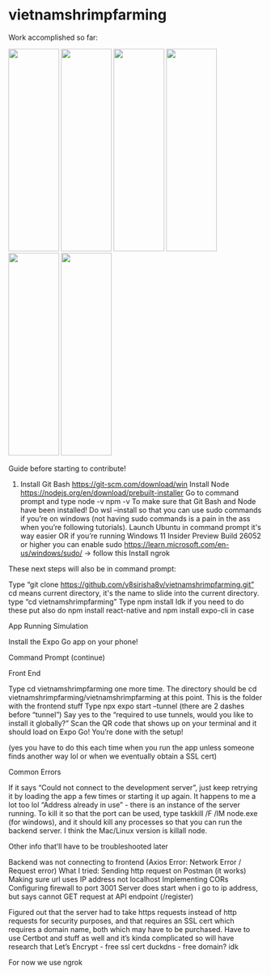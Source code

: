 # vietnamshrimpfarming

Work accomplished so far:

<img src="https://github.com/user-attachments/assets/07abecb3-e28c-41ab-8143-ee230fa71426" width="100px" height="400px" />
<img src="https://github.com/user-attachments/assets/ba7a0d83-54aa-40df-bf2b-8b461d55b17a" width="100px" height="400px" />
<img src="https://github.com/user-attachments/assets/f479645d-834e-419c-883f-dbe0f12a53f6" width="100px" height="400px" />
<img src="https://github.com/user-attachments/assets/8c3cf52c-7d98-488c-ab0f-56250fcb87b1" width="100px" height="400px" />
<img src="https://github.com/user-attachments/assets/cbbde362-4a22-4ffe-83b2-e7a37d024b58" width="100px" height="400px" />
<img src="https://github.com/user-attachments/assets/4b8600a6-a030-4489-8cee-711d1454bdda" width="100px" height="400px" />

Guide before starting to contribute!

1) Install Git Bash https://git-scm.com/download/win 
Install Node https://nodejs.org/en/download/prebuilt-installer 
Go to command prompt and type
node -v
npm -v
	To make sure that Git Bash and Node have been installed!
Do wsl –install so that you can use sudo commands if you’re on windows (not having sudo commands is a pain in the ass when you’re following tutorials). Launch Ubuntu in command prompt it's way easier
OR if you’re running Windows 11 Insider Preview Build 26052 or higher you can enable sudo https://learn.microsoft.com/en-us/windows/sudo/ → follow this 
Install ngrok 

These next steps will also be in command prompt:

Type “git clone https://github.com/v8sirisha8v/vietnamshrimpfarming.git”
cd means current directory, it's the name to slide into the current directory. type “cd vietnamshrimpfarming” 
Type npm install
Idk if you need to do these put also do npm install react-native and npm install expo-cli in case

App Running Simulation

Install the Expo Go app on your phone!

Command Prompt (continue)

Front End

Type cd vietnamshrimpfarming one more time. The directory should be cd vietnamshrimpfarming/vietnamshrimpfarming at this point. This is the folder with the frontend stuff
Type npx expo start –tunnel (there are 2 dashes before “tunnel”)
Say yes to the “required to use tunnels, would you like to install it globally?”
Scan the QR code that shows up on your terminal and it should load on Expo Go! You’re done with the setup!

(yes you have to do this each time when you run the app unless someone finds another way lol or when we eventually obtain a SSL cert)

Common Errors

If it says “Could not connect to the development server”, just keep retrying it by loading the app a few times or starting it up again. It happens to me a lot too lol
“Address already in use” - there is an instance of the server running. To kill it so that the port can be used, type taskkill /F /IM node.exe (for windows), and it should kill any processes so that you can run the backend server. I think the Mac/Linux version is killall node.

Other info that’ll have to be troubleshooted later 

Backend was not connecting to frontend (Axios Error: Network Error / Request error)
What I tried:
Sending http request on Postman (it works)
Making sure url uses IP address not localhost
Implementing CORs
Configuring firewall to port 3001
Server does start when i go to ip address, but says cannot GET request at API endpoint (/register)

Figured out that the server had to take https requests instead of http requests for security purposes, and that requires an SSL cert which requires a domain name, both which may have to be purchased. Have to use Certbot and stuff as well and it’s kinda complicated so will have research that 
Let’s Encrypt - free ssl cert
duckdns - free domain? idk 

For now we use ngrok
